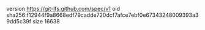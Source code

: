 version https://git-lfs.github.com/spec/v1
oid sha256:f12944f9a8668edf79cadde720dcf7afce7ebf0e67343248009393a39dd5c39f
size 16638
